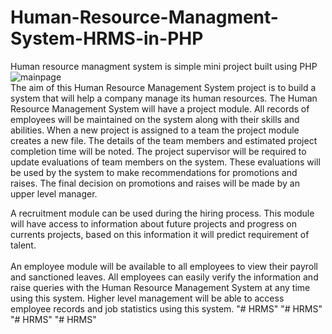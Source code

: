 # Human-Resource-Managment-System-HRMS-in-PHP
Human resource managment system is simple mini project built  using PHP
![mainpage](https://user-images.githubusercontent.com/4586123/57188638-a423f500-6f1f-11e9-82cb-4d435d8a0dfb.JPG)
</br>
The aim of this Human Resource Management System project is to build a system that will help a company
manage its human resources. The Human Resource Management System will have a project module. All
records of employees will be maintained on the system along with their skills and abilities. When a new project
is assigned to a team the project module creates a new file. The details of the team members and estimated
project completion time will be noted. The project supervisor will be required to update evaluations of team
members on the system. These evaluations will be used by the system to make recommendations for promotions
and raises. The final decision on promotions and raises will be made by an upper level manager.
</br>

A recruitment module can be used during the hiring process. This module will have access to information
about future projects and progress on currents projects, based on this information it will predict requirement of
talent.
</br>
</br>
An employee module will be available to all employees to view their payroll and sanctioned leaves. All
employees can easily verify the information and raise queries with the Human Resource Management System at
any time using this system. Higher level management will be able to access employee records and job statistics
using this system.
"# HRMS" 
"# HRMS" 
"# HRMS" 
"# HRMS" 
